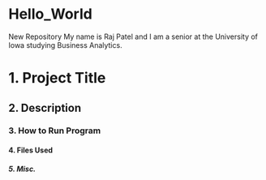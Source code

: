 # Hello_World
New Repository
My name is Raj Patel and I am a senior at the University of Iowa studying Business Analytics. 
# 1. Project Title
## 2. Description 
### 3. How to Run Program 
#### 4. Files Used 
##### 5. *Misc.*
